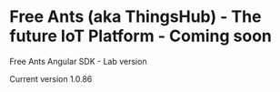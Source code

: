 # Free Ants (aka ThingsHub) - The future IoT Platform - Coming soon

Free Ants Angular SDK - Lab version

Current version 1.0.86